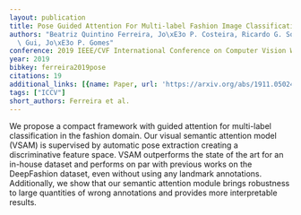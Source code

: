 ```yaml
---
layout: publication
title: Pose Guided Attention For Multi-label Fashion Image Classification
authors: "Beatriz Quintino Ferreira, Jo\xE3o P. Costeira, Ricardo G. Sousa, Liang-Yan\
  \ Gui, Jo\xE3o P. Gomes"
conference: 2019 IEEE/CVF International Conference on Computer Vision Workshop (ICCVW)
year: 2019
bibkey: ferreira2019pose
citations: 19
additional_links: [{name: Paper, url: 'https://arxiv.org/abs/1911.05024'}]
tags: ["ICCV"]
short_authors: Ferreira et al.
---
```

We propose a compact framework with guided attention for multi-label
classification in the fashion domain. Our visual semantic attention model
(VSAM) is supervised by automatic pose extraction creating a discriminative
feature space. VSAM outperforms the state of the art for an in-house dataset
and performs on par with previous works on the DeepFashion dataset, even
without using any landmark annotations. Additionally, we show that our semantic
attention module brings robustness to large quantities of wrong annotations and
provides more interpretable results.